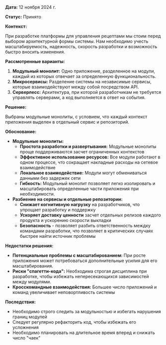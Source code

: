 
**Дата:** 12 ноября 2024 г.

**Статус:** Принято

**Контекст:** 

При разработке платформы для управления рецептами мы стоим перед выбором архитектурной формы системы. Нам необходимо учесть масштабируемость, надежность, скорость разработки и возможность быстро вносить изменения.

**Рассмотренные варианты:**

1. **Модульный монолит:** Одно приложение, разделенное на модули, каждый из которых отвечает за определенную функциональность.
2. **Микросервисы:** Разделение системы на независимые сервисы, которые взаимодействуют между собой посредством API.
3. **Серверлесс:** Архитектура, при которой разработчикам не требуется управлять серверами, а код выполняется в ответ на события.

**Решение:**

Выбраны модульные монолиты, с условием, что каждый контекст приложения выделен в отдельный сервис и репозиторий.

**Обоснование:**
- **Модульные монолиты:**
  - **Простота разработки и развертывания:** Модульные монолиты проще поддерживаются засчет ограниченных контекстов
  - **Эффективное использование ресурсов:** Все модули работают в одном процессе, что сокращает накладные расходы на сетевое взаимодействие
  - **Локальное взаимодействие:** Модули могут обмениваться данными без задержек сети
  - **Гибкость:** Модульный монолит позволяет легко изолировать и масштабировать определенные части приложения при необходимости.
- **Разбиение на сервисы и отдельные репозитории:**
  - **Снижает когнитивную нагрузку** на разработчиков, что упрощает разработку и поддержку
  - **Ускоряет доставку ценности** засчет отдельных релизов каждого продукта и ускорению скорости выкладки
  - **Безопасность** - позволяет разбить ответственность междку командами разработки, что позволяет в критических случаях быстрее найти источник проблемы

**Недостатки решения:**

- **Потенциальные проблемы с масштабированием:** При росте приложения может потребоваться дополнительные усилия для его масштабирования.
- **Риски "спагетти-кода":** Необходима строгая дисциплина при разработке, чтобы избежать непересекающихся зависимостей между модулями.
- **Кросскомандные взаимодействия:** Большее число приложений и команд увеличивает неповортливость системы

**Последствия:**

- Необходимо строго следить за модульностью и избегать нарушения границ модулей
- Следует регулярно рефакторить код, чтобы избежать его усложнения
- Необходимо планировать на длительное время вперед и снижать число "чаек"

